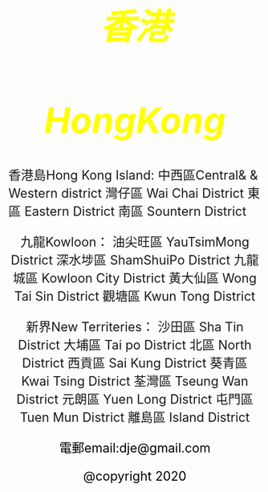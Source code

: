 <style>
body {
  background-image: url('429EA0F6-F280-4D32-8A09-2B69D351C8CC.jpeg');
  background-repeat: no-repeat;
  background-attachment: fixed; 
  background-size: 100% 100%;
}
</style>

<html>

<head>
<style>
body1 {
text-align: center;
font-size: 35px;
}
</style>
</head>

<body1>
<I><h1 style="color:yellow ;">香港</h1></I>
<I><h1 style="color:yellow ;">HongKong</h1></I>
</body1>

<style>
body2 {
text-align: center;
font-size:25px;  
style="color:orange
}
</style>

<body2>
香港島Hong Kong Island:
中西區Central& &  Western district
灣仔區 Wai Chai District
東區 Eastern District
南區 Sountern District

九龍Kowloon：
油尖旺區 YauTsimMong District
深水埗區 ShamShuiPo District
九龍城區 Kowloon City District
黃大仙區 Wong Tai Sin District
觀塘區 Kwun Tong District

新界New Territeries：
沙田區 Sha Tin District
大埔區 Tai po District
北區 North District
西貢區 Sai Kung District
葵青區 Kwai Tsing District
荃灣區 Tseung Wan District
元朗區 Yuen Long District
屯門區 Tuen Mun District
離島區 Island District
</body2>

<style>
body3 {
text-align: center;
font-size:25px;  
}
</style>

<body3>
<p style="color:black;"> 電郵email:dje@gmail.com </p>
<p style="color:black;"> @copyright 2020 </p>

</body3>

</html>
